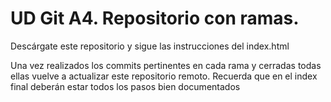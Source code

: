 # UD Git A4. Repositorio con ramas.

Descárgate este repositorio y sigue las instrucciones del index.html

Una vez realizados los commits pertinentes en cada rama y cerradas todas ellas vuelve a actualizar este repositorio remoto. Recuerda que en el index final deberán estar todos los pasos bien documentados 
